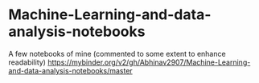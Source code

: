 # Machine-Learning-and-data-analysis-notebooks
A few notebooks of mine (commented to some extent to enhance readability)
https://mybinder.org/v2/gh/Abhinav2907/Machine-Learning-and-data-analysis-notebooks/master
